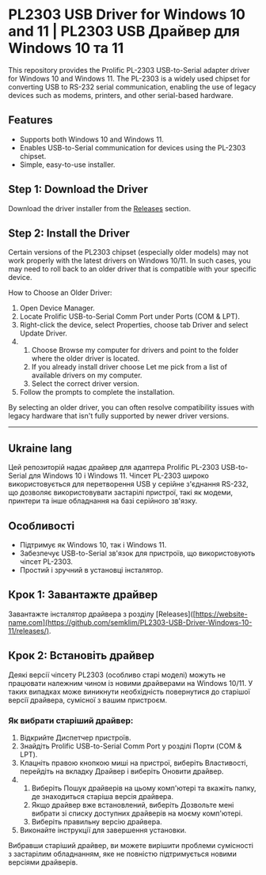 # PL2303 USB Driver for Windows 10 and 11 | PL2303 USB Драйвер для Windows 10 та 11
This repository provides the Prolific PL-2303 USB-to-Serial adapter driver for Windows 10 and Windows 11. The PL-2303 is a widely used chipset for converting USB to RS-232 serial communication, enabling the use of legacy devices such as modems, printers, and other serial-based hardware.

## Features
- Supports both Windows 10 and Windows 11.
- Enables USB-to-Serial communication for devices using the PL-2303 chipset.
- Simple, easy-to-use installer.

## Step 1: Download the Driver
Download the driver installer from the [Releases](https://github.com/semklim/PL2303-USB-Driver-Windows-10-11/releases/) section.

## Step 2: Install the Driver
Certain versions of the PL2303 chipset (especially older models) may not work properly with the latest drivers on Windows 10/11. In such cases, you may need to roll back to an older driver that is compatible with your specific device.

How to Choose an Older Driver:
1) Open Device Manager.
2) Locate Prolific USB-to-Serial Comm Port under Ports (COM & LPT).
3) Right-click the device, select Properties, choose tab Driver and select Update Driver.
4)   1. Choose Browse my computer for drivers and point to the folder where the older driver is located.
     2. If you already install driver choose Let me pick from a list of available drivers on my computer.
     3. Select the correct driver version.
6) Follow the prompts to complete the installation.

By selecting an older driver, you can often resolve compatibility issues with legacy hardware that isn't fully supported by newer driver versions.

<hr/>

## Ukraine lang
Цей репозиторій надає драйвер для адаптера Prolific PL-2303 USB-to-Serial для Windows 10 і Windows 11. Чіпсет PL-2303 широко використовується для перетворення USB у серійне з'єднання RS-232, що дозволяє використовувати застарілі пристрої, такі як модеми, принтери та інше обладнання на базі серійного зв'язку.

## Особливості
- Підтримує як Windows 10, так і Windows 11.
- Забезпечує USB-to-Serial зв'язок для пристроїв, що використовують чіпсет PL-2303.
- Простий і зручний в установці інсталятор.

## Крок 1: Завантажте драйвер
Завантажте інсталятор драйвера з розділу [Releases]([https://website-name.com](https://github.com/semklim/PL2303-USB-Driver-Windows-10-11/releases/).

## Крок 2: Встановіть драйвер
Деякі версії чіпсету PL2303 (особливо старі моделі) можуть не працювати належним чином із новими драйверами на Windows 10/11. У таких випадках може виникнути необхідність повернутися до старішої версії драйвера, сумісної з вашим пристроєм.

### Як вибрати старіший драйвер:
1. Відкрийте Диспетчер пристроїв.
2. Знайдіть Prolific USB-to-Serial Comm Port у розділі Порти (COM & LPT).
3. Клацніть правою кнопкою миші на пристрої, виберіть Властивості, перейдіть на вкладку Драйвер і виберіть Оновити драйвер.
4. 
   1. Виберіть Пошук драйверів на цьому комп'ютері та вкажіть папку, де знаходиться старіша версія драйвера.
   2. Якщо драйвер вже встановлений, виберіть Дозвольте мені вибрати зі списку доступних драйверів на моєму комп'ютері.
   3. Виберіть правильну версію драйвера.
5. Виконайте інструкції для завершення установки.

Вибравши старіший драйвер, ви можете вирішити проблеми сумісності з застарілим обладнанням, яке не повністю підтримується новими версіями драйверів.
